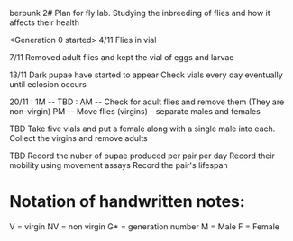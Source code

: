 berpunk 2# Plan for fly lab. Studying the inbreeding of flies and how it affects their health

<Generation 0 started>
4/11
  Flies in vial

7/11
  Removed adult flies and kept the vial of eggs and larvae

13/11
  Dark pupae have started to appear
  Check vials every day eventually until eclosion occurs

20/11 : 1M -- TBD :
  AM -- Check for adult flies and remove them (They are non-virgin)
  PM -- Move flies (virgins) - separate males and females

TBD
  Take five vials and put a female along with a single male into each.
  Collect the virgins and remove adults

TBD
  Record the nuber of pupae produced per pair per day
  Record their mobility using movement assays
  Record the pair's lifespan


# Notation of handwritten notes:
  V = virgin
  NV = non virgin
  G* = generation number
  M = Male
  F = Female